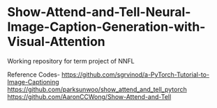 # Show-Attend-and-Tell-Neural-Image-Caption-Generation-with-Visual-Attention
Working repository for term project of NNFL

Reference Codes- https://github.com/sgrvinod/a-PyTorch-Tutorial-to-Image-Captioning
                https://github.com/parksunwoo/show_attend_and_tell_pytorch
                https://github.com/AaronCCWong/Show-Attend-and-Tell
